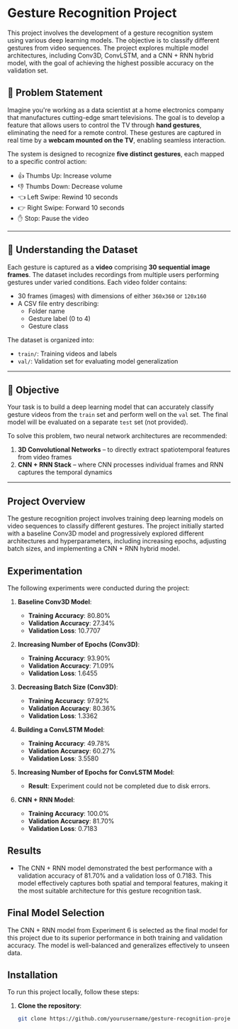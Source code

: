 # Gesture Recognition Project

This project involves the development of a gesture recognition system using various deep learning models. The objective is to classify different gestures from video sequences. The project explores multiple model architectures, including Conv3D, ConvLSTM, and a CNN + RNN hybrid model, with the goal of achieving the highest possible accuracy on the validation set.

## 🧠 Problem Statement

Imagine you're working as a data scientist at a home electronics company that manufactures cutting-edge smart televisions. The goal is to develop a feature that allows users to control the TV through **hand gestures**, eliminating the need for a remote control. These gestures are captured in real time by a **webcam mounted on the TV**, enabling seamless interaction.

The system is designed to recognize **five distinct gestures**, each mapped to a specific control action:

- 👍 Thumbs Up: Increase volume  
- 👎 Thumbs Down: Decrease volume  
- 👈 Left Swipe: Rewind 10 seconds  
- 👉 Right Swipe: Forward 10 seconds  
- ✋ Stop: Pause the video  

---

## 🎥 Understanding the Dataset

Each gesture is captured as a **video** comprising **30 sequential image frames**. The dataset includes recordings from multiple users performing gestures under varied conditions. Each video folder contains:

- 30 frames (images) with dimensions of either `360x360` or `120x160`
- A CSV file entry describing:
  - Folder name
  - Gesture label (0 to 4)
  - Gesture class

The dataset is organized into:
- `train/`: Training videos and labels  
- `val/`: Validation set for evaluating model generalization

---

## 🧪 Objective

Your task is to build a deep learning model that can accurately classify gesture videos from the `train` set and perform well on the `val` set. The final model will be evaluated on a separate `test` set (not provided).

To solve this problem, two neural network architectures are recommended:
1. **3D Convolutional Networks** – to directly extract spatiotemporal features from video frames
2. **CNN + RNN Stack** – where CNN processes individual frames and RNN captures the temporal dynamics

---

## Project Overview

The gesture recognition project involves training deep learning models on video sequences to classify different gestures. The project initially started with a baseline Conv3D model and progressively explored different architectures and hyperparameters, including increasing epochs, adjusting batch sizes, and implementing a CNN + RNN hybrid model.

## Experimentation

The following experiments were conducted during the project:

1. **Baseline Conv3D Model**: 
   - **Training Accuracy**: 80.80%
   - **Validation Accuracy**: 27.34%
   - **Validation Loss**: 10.7707

2. **Increasing Number of Epochs (Conv3D)**:
   - **Training Accuracy**: 93.90%
   - **Validation Accuracy**: 71.09%
   - **Validation Loss**: 1.6455

3. **Decreasing Batch Size (Conv3D)**:
   - **Training Accuracy**: 97.92%
   - **Validation Accuracy**: 80.36%
   - **Validation Loss**: 1.3362

4. **Building a ConvLSTM Model**:
   - **Training Accuracy**: 49.78%
   - **Validation Accuracy**: 60.27%
   - **Validation Loss**: 3.5580

5. **Increasing Number of Epochs for ConvLSTM Model**:
   - **Result**: Experiment could not be completed due to disk errors.

6. **CNN + RNN Model**:
   - **Training Accuracy**: 100.0%
   - **Validation Accuracy**: 81.70%
   - **Validation Loss**: 0.7183

## Results

- The CNN + RNN model demonstrated the best performance with a validation accuracy of 81.70% and a validation loss of 0.7183. This model effectively captures both spatial and temporal features, making it the most suitable architecture for this gesture recognition task.

## Final Model Selection

The CNN + RNN model from Experiment 6 is selected as the final model for this project due to its superior performance in both training and validation accuracy. The model is well-balanced and generalizes effectively to unseen data.

## Installation

To run this project locally, follow these steps:

1. **Clone the repository**:
   ```bash
   git clone https://github.com/yourusername/gesture-recognition-project.git
